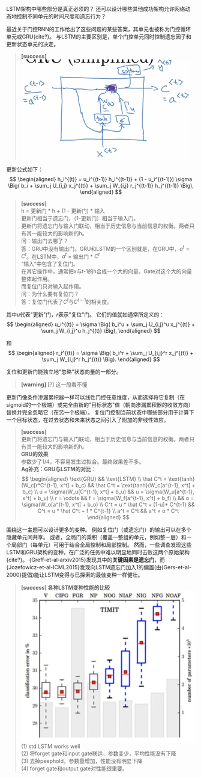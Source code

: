LSTM架构中哪些部分是真正必须的？
还可以设计哪些其他成功架构允许网络动态地控制不同单元的时间尺度和遗忘行为？

最近关于门控RNN的工作给出了这些问题的某些答案，其单元也被称为门控循环单元或GRU{cite?}。
与LSTM的主要区别是，单个门控单元同时控制遗忘因子和更新状态单元的决定。  

> **[success]**  
> ![](/assets/images/Chapter10/37.png)  

更新公式如下：  
$$
\begin{aligned}
 h_i^{(t)} = u_i^{(t-1)} h_i^{(t-1)} + (1 - u_i^{(t-1)}) \sigma 
 \Big( b_i + \sum_j U_{i,j} x_j^{(t)} + \sum_j W_{i,j} r_j^{(t-1)} h_j^{(t-1)} \Big),
\end{aligned}
$$

> **[success]**  
> h = 更新门 * h + (1 - 更新门) * 输入  
> 更新门相当于遗忘门，（1-更新门）相当于输入门。  
> 更新门将遗忘门与输入门联动，相当于历史信息与当前信息的权衡。两者只有其一能较大的影响新的h。  
> 问：输出门去哪了？  
答：GRU中没有输出门。GRU和LSTM的一个区别就是，在GRU中，$a^t=C^t$。在LSTM中，$a^t$ = 输出门 * $C^t$  
> “输入”中包含了复位门。  
> 在其它操作中，通常把x与t-1的h合成一个大的向量。Gate对这个大的向量整体起作用。  
> 而复位门只对输入起作用。  
> 问：为什么要有复位门？  
答：复位门代表了$C^t$与$C^{t-1}$的相关度。  

其中$u$代表"更新"门，$r$表示"复位"门。
它们的值就如通常所定义的：  
$$
\begin{aligned}
 u_i^{(t)} = \sigma \Big( b_i^u + \sum_j U_{i,j}^u x_j^{(t)} + \sum_j W_{i,j}^u h_j^{(t)} \Big),
\end{aligned}
$$

和
$$
\begin{aligned}
 r_i^{(t)} = \sigma \Big( b_i^r + \sum_j U_{i,j}^r x_j^{(t)} + \sum_j W_{i,j}^r h_j^{(t)} \Big).
\end{aligned}
$$

复位和更新门能独立地"忽略"状态向量的一部分。  
> **[warning]** [?] 这一段看不懂   

更新门像条件渗漏累积器一样可以线性门控任意维度，从而选择将它复制（在sigmoid的一个极端）或完全由新的"目标状态"值（朝向渗漏累积器的收敛方向）替换并完全忽略它（在另一个极端）。
复位门控制当前状态中哪些部分用于计算下一个目标状态，在过去状态和未来状态之间引入了附加的非线性效应。
> **[success]**  
> 更新门将遗忘门与输入门联动，相当于历史信息与当前信息的权衡。两者只有其一能较大的影响新的h。  
> **GRU的效果**  
> 参数少了1/4，不容易发生过拟合。最终效果差不多。  
**Ag补充：GRU与LSTM的对比**：  
$$
\begin{aligned}
\text{GRU} && \text{LSTM} \\
\hat C^t = \text{tanh}(W_c[r*C^{t-1}, x^t] + b_c) && \hat C^t = \text{tanh}(W_c[a^{t-1}, x^t] + b_c)  \\
u = \sigma(W_u[C^{t-1}, x^t] + b_u) && u = \sigma(W_u[a^{t-1}, x^t] + b_u)  \\
r = \cdots && f = \sigma(W_f[a^{t-1}, x^t] + b_f) \\
&& o = \sigma(W_o[a^{t-1}, x^t] + b_o) \\
C^t = u * \hat C^t + (1-u)* C^{t-1} && C^t = u * \hat C^t + f * C^{t-1}  \\
a^t = C^t && a^t = o * C^t
\end{aligned}
$$

围绕这一主题可以设计更多的变种。
例如复位门（或遗忘门）的输出可以在多个隐藏单元间共享。
或者，全局门的乘积（覆盖一整组的单元，例如整一层）和一个局部门（每单元）可用于结合全局控制和局部控制。
然而，一些调查发现这些LSTM和GRU架构的变种，在广泛的任务中难以明显地同时击败这两个原始架构{cite?}。
{Greff-et-al-arxiv2015}发现其中的**关键因素是遗忘门**，而{Jozefowicz-et-al-ICML2015}发现向LSTM遗忘门加入1的偏置(由{Gers-et-al-2000}提倡)能让LSTM变得与已探索的最佳变种一样健壮。  
> **[success] 各种LSTM变种性能的比较**  
> ![](/assets/images/Chapter10/17.png)  
(1) std LSTM works well  
(2) 将forget gate和input gate联运，参数变少，平均性能没有下降  
(3) 去掉peephold，参数量增加，性能没有明显下降  
(4) forget gate和output gate对性能很重要。  